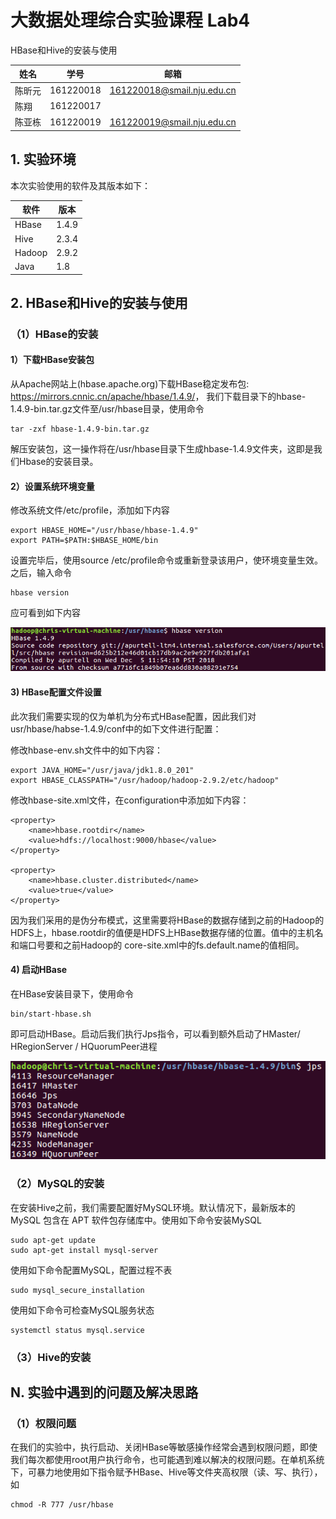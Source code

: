 # 大数据处理综合实验课程 Lab4

HBase和Hive的安装与使用

| 姓名   | 学号      | 邮箱                       |
| ------ | --------- | -------------------------- |
| 陈昕元 | 161220018 | 161220018@smail.nju.edu.cn |
| 陈翔   | 161220017 |                            |
| 陈亚栋 | 161220019 | 161220019@smail.nju.edu.cn |

## 1. 实验环境

本次实验使用的软件及其版本如下：

| 软件   | 版本  |
| ------ | ----- |
| HBase  | 1.4.9 |
| Hive   | 2.3.4 |
| Hadoop | 2.9.2 |
| Java   | 1.8   |



## 2. HBase和Hive的安装与使用

### （1）HBase的安装

#### 		1）下载HBase安装包

从Apache网站上(hbase.apache.org)下载HBase稳定发布包: <https://mirrors.cnnic.cn/apache/hbase/1.4.9/>， 我们下载目录下的hbase-1.4.9-bin.tar.gz文件至/usr/hbase目录，使用命令

```shell
tar -zxf hbase-1.4.9-bin.tar.gz
```

解压安装包，这一操作将在/usr/hbase目录下生成hbase-1.4.9文件夹，这即是我们Hbase的安装目录。

#### 		2）设置系统环境变量	

修改系统文件/etc/profile，添加如下内容

```Shell
export HBASE_HOME="/usr/hbase/hbase-1.4.9"
export PATH=$PATH:$HBASE_HOME/bin
```

设置完毕后，使用source /etc/profile命令或重新登录该用户，使环境变量生效。之后，输入命令

```shell
hbase version
```

应可看到如下内容

![hbase_1](picture\hbase_1.png)

#### 	3) HBase配置文件设置

此次我们需要实现的仅为单机为分布式HBase配置，因此我们对usr/hbase/habse-1.4.9/conf中的如下文件进行配置：

修改hbase-env.sh文件中的如下内容：

```shell
export JAVA_HOME="/usr/java/jdk1.8.0_201"
export HBASE_CLASSPATH="/usr/hadoop/hadoop-2.9.2/etc/hadoop"
```

修改hbase-site.xml文件，在configuration中添加如下内容：

```shell
<property>
    <name>hbase.rootdir</name>
    <value>hdfs://localhost:9000/hbase</value>
</property>
    
<property>
    <name>hbase.cluster.distributed</name>
    <value>true</value>
</property>
```
因为我们采用的是伪分布模式，这里需要将HBase的数据存储到之前的Hadoop的HDFS上，hbase.rootdir的值便是HDFS上HBase数据存储的位置。值中的主机名和端口号要和之前Hadoop的 core-site.xml中的fs.default.name的值相同。

#### 		4) 启动HBase

在HBase安装目录下，使用命令

```shell
bin/start-hbase.sh
```

即可启动HBase。启动后我们执行Jps指令，可以看到额外启动了HMaster/ HRegionServer / HQuorumPeer进程

![1556544783984](picture/hbase_2.png)

### （2）MySQL的安装

在安装Hive之前，我们需要配置好MySQL环境。默认情况下，最新版本的 MySQL 包含在 APT 软件包存储库中。使用如下命令安装MySQL

```shell
sudo apt-get update
sudo apt-get install mysql-server
```

使用如下命令配置MySQL，配置过程不表

```shell
sudo mysql_secure_installation
```

使用如下命令可检查MySQL服务状态

```shell
systemctl status mysql.service
```

### （3）Hive的安装



## N. 实验中遇到的问题及解决思路

### （1）权限问题

在我们的实验中，执行启动、关闭HBase等敏感操作经常会遇到权限问题，即使我们每次都使用root用户执行命令，也可能遇到难以解决的权限问题。在单机系统下，可暴力地使用如下指令赋予HBase、Hive等文件夹高权限（读、写、执行），如

```shell
chmod -R 777 /usr/hbase
```

